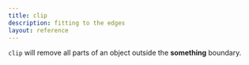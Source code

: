 ```yaml
---
title: clip
description: fitting to the edges
layout: reference
---
```


`clip` will remove all parts of an object outside the <b class="edit">something</b> boundary. 
